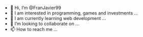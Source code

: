 - 👋 Hi, I’m @FranJavier99
- 👀 I am interested in programming, games and investments ...
- 🌱 I am currently learning web development ...
- 💞️ I’m looking to collaborate on ...
- 📫 How to reach me ...

<!---
FranJavier99/FranJavier99 is a ✨ special ✨ repository because its `README.md` (this file) appears on your GitHub profile.
You can click the Preview link to take a look at your changes.
--->
